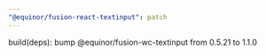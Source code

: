 ```yaml
---
"@equinor/fusion-react-textinput": patch
---
```


build(deps): bump @equinor/fusion-wc-textinput from 0.5.21 to 1.1.0
